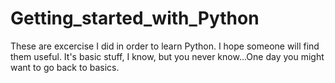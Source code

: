 # Getting_started_with_Python
These are excercise I did in order to learn Python.
I hope someone will find them useful. It's basic stuff, I know, but you never know...One day you might want to go back to basics.
